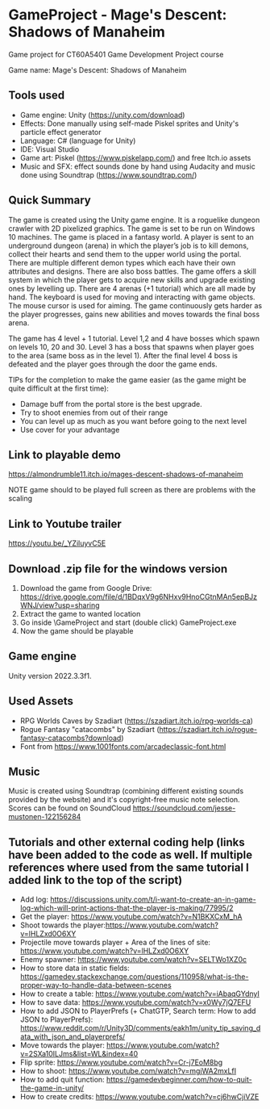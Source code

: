 # GameProject -  Mage's Descent: Shadows of Manaheim
Game project for CT60A5401 Game Development Project course

Game name: Mage's Descent: Shadows of Manaheim

## Tools used
- Game engine: Unity (https://unity.com/download)
- Effects: Done manually using self-made Piskel sprites and Unity's particle effect generator
- Language: C# (language for Unity)
- IDE: Visual Studio
- Game art: Piskel (https://www.piskelapp.com/) and free Itch.io assets
- Music and SFX: effect sounds done by hand using Audacity and music done using Soundtrap (https://www.soundtrap.com/)

##  Quick Summary
The game is created using the Unity game engine. It is a roguelike dungeon crawler with 2D pixelized graphics. The game is set to be run on Windows 10 machines. The game is placed in a fantasy world. A player is sent to an underground dungeon (arena) in which the player’s job is to kill demons, collect their hearts and send them to the upper world using the portal. There are multiple different demon types which each have their own attributes and designs. There are also boss battles. The game offers a skill system in which the player gets to acquire new skills and upgrade existing ones by levelling up. There are 4 arenas (+1 tutorial) which are all made by hand. The keyboard is used for moving and interacting with game objects. The mouse cursor is used for aiming. The game continuously gets harder as the player progresses, gains new abilities and moves towards the final boss arena.

The game has 4 level + 1 tutorial. Level 1,2 and 4 have bosses which spawn on levels 10, 20 and 30. Level 3 has a boss that spawns when player goes to the area (same boss as in the level 1). After the final level 4 boss is defeated and the player goes through the door the game ends.

TIPs for the completion to make the game easier (as the game might be quite difficult at the first time):
- Damage buff from the portal store is the best upgrade.
- Try to shoot enemies from out of their range
- You can level up as much as you want before going to the next level
- Use cover for your advantage

## Link to playable demo
https://almondrumble11.itch.io/mages-descent-shadows-of-manaheim

NOTE game should to be played full screen as there are problems with the scaling
## Link to Youtube trailer
https://youtu.be/_YZiluyvC5E 

## Download .zip file for the windows version
1. Download the game from Google Drive: https://drive.google.com/file/d/1BDqxV9g6NHxv9HnoCGtnMAn5epBJzWNJ/view?usp=sharing 
2. Extract the game to wanted location
3. Go inside <path>\GameProject and start (double click) GameProject.exe
4. Now the game should be playable

## Game engine
Unity version 2022.3.3f1.

## Used Assets
- RPG Worlds Caves by Szadiart (https://szadiart.itch.io/rpg-worlds-ca)
- Rogue Fantasy "catacombs" by Szadiart (https://szadiart.itch.io/rogue-fantasy-catacombs?download)
- Font from https://www.1001fonts.com/arcadeclassic-font.html
  
## Music
Music is created using Soundtrap (combining different existing sounds provided by the website) and it's copyright-free music note selection. Scores can be found on SoundCloud https://soundcloud.com/jesse-mustonen-122156284

## Tutorials and other external coding help (links have been added to the code as well. If multiple references where used from the same tutorial I added link to the top of the script)
- Add log: https://discussions.unity.com/t/i-want-to-create-an-in-game-log-which-will-print-actions-that-the-player-is-making/77995/2
- Get the player: https://www.youtube.com/watch?v=N1BKXCxM_hA
- Shoot towards the player:https://www.youtube.com/watch?v=lHLZxd0O6XY
- Projectile move towards player + Area of the lines of site: https://www.youtube.com/watch?v=lHLZxd0O6XY
- Enemy spawner: https://www.youtube.com/watch?v=SELTWo1XZ0c
- How to store data in static fields: https://gamedev.stackexchange.com/questions/110958/what-is-the-proper-way-to-handle-data-between-scenes
- How to create a table: https://www.youtube.com/watch?v=iAbaqGYdnyI
- How to save data: https://www.youtube.com/watch?v=x0Wy7jQ7EFU
- How to add JSON to PlayerPrefs (+ ChatGTP, Search term: How to add JSON to PlayerPrefs):  https://www.reddit.com/r/Unity3D/comments/eakh1m/unity_tip_saving_data_with_json_and_playerprefs/
- Move towards the player: https://www.youtube.com/watch?v=2SXa10ILJms&list=WL&index=40
- Flip sprite: https://www.youtube.com/watch?v=Cr-j7EoM8bg
- How to shoot: https://www.youtube.com/watch?v=mgjWA2mxLfI
- How to add quit function: https://gamedevbeginner.com/how-to-quit-the-game-in-unity/
- How to create credits: https://www.youtube.com/watch?v=cj6hwCjiVZE
